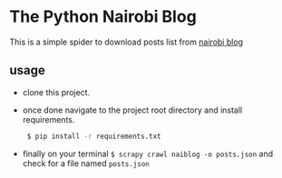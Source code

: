 # The Python Nairobi Blog 

This is a simple spider to download posts list from [nairobi blog](http://blog.pynbo.or.ke/)

## usage
* clone this project.
* once done navigate to the project root directory and install requirements.
  ```bash
   $ pip install -r requirements.txt
  ```
  
 * finally on your terminal `$ scrapy crawl naiblog -o posts.json` and check for a file named `posts.json` 

